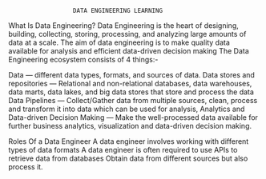                       DATA ENGINEERING LEARNING

What Is Data Engineering?
Data Engineering is the heart of designing, building, collecting, storing, processing, and analyzing large amounts of data at a scale.
The aim of data engineering is to make quality data available for analysis and efficient data-driven decision making
The Data Engineering ecosystem consists of 4 things:-
 
Data — different data types, formats, and sources of data.
Data stores and repositories — Relational and non-relational databases, data warehouses, data marts, data lakes, and big data stores that store and process the data
Data Pipelines — Collect/Gather data from multiple sources, clean, process and transform it into data which can be used for analysis,
Analytics and Data-driven Decision Making — Make the well-processed data available for further business analytics, visualization and data-driven decision making.
 
Roles Of a Data Engineer
A data engineer involves working with different types of data formats
A data engineer is often required to use APIs to retrieve data from databases
Obtain data from different sources but also process it.


